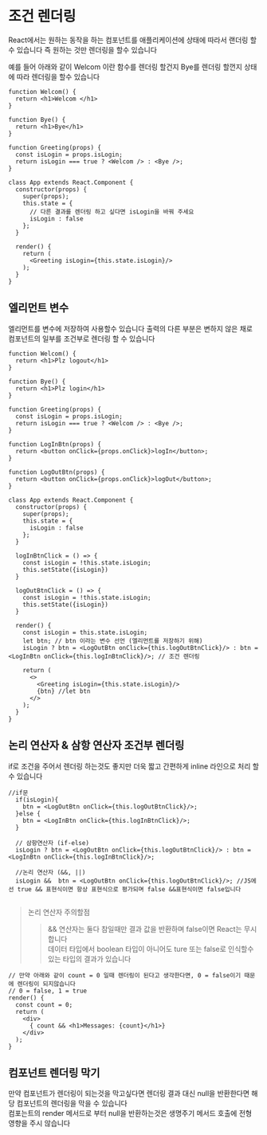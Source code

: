 # 조건 렌더링

React에서는 원하는 동작을 하는 컴포넌트를 애플리케이션에 상태에 따라서 랜더링 할수 있습니다 즉 원하는 것만 렌더링을 할수 있습니다

예를 들어 아래와 같이 Welcom 이란 함수를 렌더링 할건지 Bye를 렌더링 할껀지 상태에 따라 렌더링을 할수 있습니다

```
function Welcom() {
  return <h1>Welcom </h1>
}

function Bye() {
  return <h1>Bye</h1>
}

function Greeting(props) {
  const isLogin = props.isLogin;
  return isLogin === true ? <Welcom /> : <Bye />;
}

class App extends React.Component {
  constructor(props) {
    super(props);
    this.state = {
      // 다른 결과를 렌더링 하고 싶다면 isLogin을 바꿔 주세요
      isLogin : false
    };
  }

  render() {
    return (
      <Greeting isLogin={this.state.isLogin}/>
    );
  }
}
```

## 엘리먼트 변수

엘리먼트를 변수에 저장하여 사용할수 있습니다 출력의 다른 부분은 변하지 않은 채로 컴포넌트의 일부를 조건부로 렌더링 할 수 있습니다

```
function Welcom() {
  return <h1>Plz logout</h1>
}

function Bye() {
  return <h1>Plz login</h1>
}

function Greeting(props) {
  const isLogin = props.isLogin;
  return isLogin === true ? <Welcom /> : <Bye />;
}

function LogInBtn(props) {
  return <button onClick={props.onClick}>logIn</button>;
}

function LogOutBtn(props) {
  return <button onClick={props.onClick}>logOut</button>;
}

class App extends React.Component {
  constructor(props) {
    super(props);
    this.state = {
      isLogin : false
    };
  }

  logInBtnClick = () => {
    const isLogin = !this.state.isLogin;
    this.setState({isLogin})
  }
  
  logOutBtnClick = () => {
    const isLogin = !this.state.isLogin;
    this.setState({isLogin})
  }
  
  render() {
    const isLogin = this.state.isLogin;
    let btn; // btn 이라는 변수 선언 (엘리먼트를 저장하기 위해)
    isLogin ? btn = <LogOutBtn onClick={this.logOutBtnClick}/> : btn = <LogInBtn onClick={this.logInBtnClick}/>; // 조건 렌더링
  
    return (
      <>
        <Greeting isLogin={this.state.isLogin}/>
        {btn} //let btn
      </>
    );
  }
}
```

## 논리 연산자 & 삼항 연산자 조건부 렌더링
if로 조건을 주어서 렌더링 하는것도 좋지만 더욱 짧고 간편하게 inline 라인으로 처리 할수 있습니다

```
//if문
  if(isLogin){
    btn = <LogOutBtn onClick={this.logOutBtnClick}/>;
  }else {
    btn = <LogInBtn onClick={this.logInBtnClick}/>;
  }

  // 삼항연산자 (if-else)
  isLogin ? btn = <LogOutBtn onClick={this.logOutBtnClick}/> : btn = <LogInBtn onClick={this.logInBtnClick}/>; 

  //논리 연산자 (&&, ||)
  isLogin &&  btn = <LogOutBtn onClick={this.logOutBtnClick}/>; //JS에선 true && 표현식이면 항상 표현식으로 평가되며 false &&표현식이면 false입니다
  
```

> 논리 연산자 주의할점
>> && 연산자는 둘다 참일때만 결과 값을 반환하며 false이면 React는 무시합니다  
>> 데이터 타입에서 boolean 타입이 아니어도 ture 또는 false로 인식할수 있는 타입의 결과가 있습니다

```
// 만약 아래와 같이 count = 0 일때 렌더링이 된다고 생각한다면, 0 = false이기 때문에 렌더링이 되지않습니다
// 0 = false, 1 = true
render() {
  const count = 0;
  return (
    <div>
      { count && <h1>Messages: {count}</h1>}
    </div>
  );
}
```

## 컴포넌트 렌더링 막기
만약 컴포넌트가 렌더링이 되는것을 막고싶다면 렌더링 결과 대신 null을 반환한다면 해당 컴포넌트의 렌더링을 막을 수 있습니다   
컴포는트의 render 메서드로 부터 null을 반환하는것은 생명주기 메서드 호출에 전형 영향을 주시 않습니다
